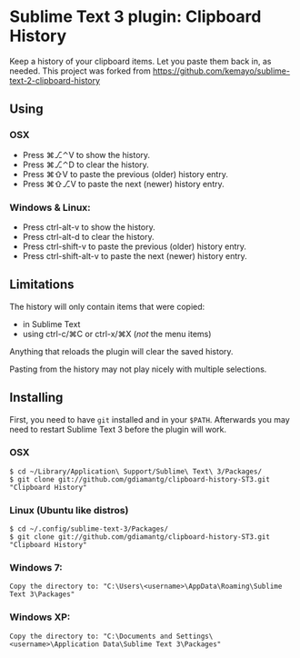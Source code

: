 # Sublime Text 3 plugin: Clipboard History 

Keep a history of your clipboard items. Let you paste them back in, as needed.
This project was forked from https://github.com/kemayo/sublime-text-2-clipboard-history

## Using

### OSX

 * Press ⌘⎇⌃V to show the history.
 * Press ⌘⎇⌃D to clear the history.
 * Press ⌘⇧V to paste the previous (older) history entry.
 * Press ⌘⇧⎇V to paste the next (newer) history entry.

### Windows & Linux:

 * Press ctrl-alt-v to show the history.
 * Press ctrl-alt-d to clear the history.
 * Press ctrl-shift-v to paste the previous (older) history entry.
 * Press ctrl-shift-alt-v to paste the next (newer) history entry.

## Limitations

The history will only contain items that were copied:

 * in Sublime Text
 * using ctrl-c/⌘C or ctrl-x/⌘X (*not* the menu items)

Anything that reloads the plugin will clear the saved history.

Pasting from the history may not play nicely with multiple selections.

## Installing

First, you need to have `git` installed and in your `$PATH`. Afterwards you may need to restart Sublime Text 3 before the plugin will work.

### OSX

    $ cd ~/Library/Application\ Support/Sublime\ Text\ 3/Packages/
    $ git clone git://github.com/gdiamantg/clipboard-history-ST3.git "Clipboard History"

### Linux (Ubuntu like distros)

    $ cd ~/.config/sublime-text-3/Packages/
    $ git clone git://github.com/gdiamantg/clipboard-history-ST3.git "Clipboard History"

### Windows 7:

    Copy the directory to: "C:\Users\<username>\AppData\Roaming\Sublime Text 3\Packages"

### Windows XP:

    Copy the directory to: "C:\Documents and Settings\<username>\Application Data\Sublime Text 3\Packages"
